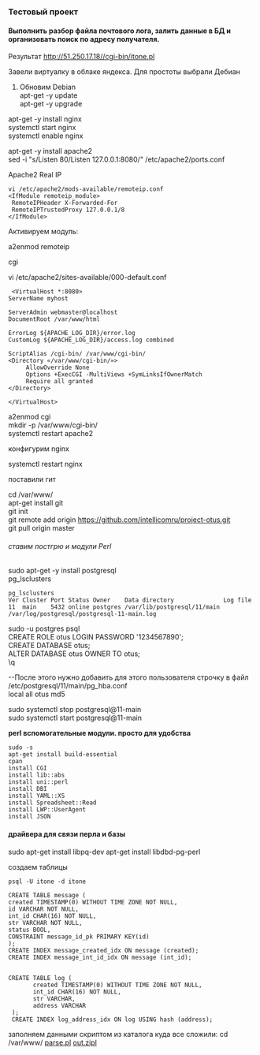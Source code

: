 ### Тестовый проект ### 


#### Выполнить разбор файла почтового лога, залить данные в БД и организовать поиск по адресу получателя. ####

Результат http://51.250.17.18//cgi-bin/itone.pl

Завели виртуалку в облаке яндекса. Для простоты выбрали Дебиан

 1. Обновим Debian  
apt-get -y update  
apt-get -y upgrade  


apt-get -y install nginx   
systemctl start nginx   
systemctl enable nginx   

apt-get -y install apache2   
sed -i "s/Listen 80/Listen 127.0.0.1:8080/" /etc/apache2/ports.conf  

 Apache2 Real IP  
 ```
vi /etc/apache2/mods-available/remoteip.conf  
<IfModule remoteip_module>
  RemoteIPHeader X-Forwarded-For
  RemoteIPTrustedProxy 127.0.0.1/8
</IfModule>
```

Активируем модуль:  

a2enmod remoteip  

cgi   

vi /etc/apache2/sites-available/000-default.conf  


```
 <VirtualHost *:8080>
ServerName myhost

ServerAdmin webmaster@localhost
DocumentRoot /var/www/html

ErrorLog ${APACHE_LOG_DIR}/error.log
CustomLog ${APACHE_LOG_DIR}/access.log combined

ScriptAlias /cgi-bin/ /var/www/cgi-bin/
<Directory «/var/www/cgi-bin/»>
     AllowOverride None
     Options +ExecCGI -MultiViews +SymLinksIfOwnerMatch
     Require all granted
</Directory>

</VirtualHost>
```

a2enmod cgi  
mkdir -p /var/www/cgi-bin/  
systemctl restart apache2    

  конфигурим  nginx   

systemctl restart nginx   

 поставили гит   

cd  /var/www/    
apt-get install git   
git init   
git remote add origin https://github.com/intellicomru/project-otus.git   
git pull origin master    

###### ставим постгрю и модули Perl   ######  

sudo apt-get -y install postgresql    
 pg_lsclusters  
 
 ```
 pg_lsclusters
Ver Cluster Port Status Owner    Data directory              Log file
11  main    5432 online postgres /var/lib/postgresql/11/main /var/log/postgresql/postgresql-11-main.log

```

sudo -u postgres psql  
CREATE ROLE otus LOGIN PASSWORD '1234567890';  
CREATE DATABASE otus;  
 ALTER DATABASE otus OWNER TO otus;  
 \q  
 
 --После этого нужно добавить для этого пользователя строчку в файл   
 /etc/postgresql/11/main/pg_hba.conf   
 local   all             otus                             md5 
 
sudo systemctl stop postgresql@11-main     
sudo systemctl start postgresql@11-main  



 **perl вспомогательные модули. просто для удобства**  
   
```
sudo -s 
apt-get install build-essential
cpan 
install CGI 
install lib::abs
install uni::perl
install DBI
install YAML::XS
install Spreadsheet::Read
install LWP::UserAgent
install JSON

```

#### драйвера для связи перла и базы #### 
sudo apt-get install libpq-dev
apt-get install libdbd-pg-perl


создаем таблицы

```
psql -U itone -d itone

CREATE TABLE message (  
created TIMESTAMP(0) WITHOUT TIME ZONE NOT NULL,
id VARCHAR NOT NULL,
int_id CHAR(16) NOT NULL,
str VARCHAR NOT NULL,
status BOOL,
CONSTRAINT message_id_pk PRIMARY KEY(id)
);
CREATE INDEX message_created_idx ON message (created);
CREATE INDEX message_int_id_idx ON message (int_id);


CREATE TABLE log (
       created TIMESTAMP(0) WITHOUT TIME ZONE NOT NULL,
       int_id CHAR(16) NOT NULL,
       str VARCHAR,
       address VARCHAR
 );
 CREATE INDEX log_address_idx ON log USING hash (address);

```

заполняем данными скриптом из каталога куда все сложили: 
cd /var/www/
[parse.pl](https://github.com/intellicomru/public-examples/blob/main/Tests/IT-One-test/parse.pl ) [out.zipl](https://github.com/intellicomru/public-examples/blob/main/Tests/IT-One-test/out.zip  ) 



